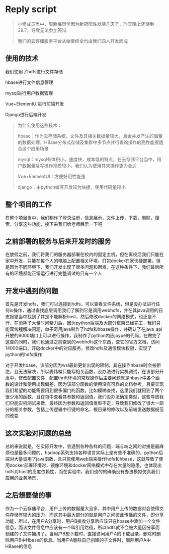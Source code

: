 # Reply script

> 小组成员当中，周新梅同学因为新冠阳性发烧几天了，昨天晚上还烧到39.7，导致无法参加答辩	
>
> 我们的云存储服务平台从始至终全均由我们四人开发而成

## 使用的技术

我们使用了hdfs进行文件存储

hbase进行文件信息管理

mysql进行用户数据管理

Vue+ElementUI进行前端开发                                                                                                                                                                                                                                                                                                                                                                              

Django进行后端开发

> 为什么使用这些技术：
>
> hbase：作为云存储系统，文件及其相关数据量较大，且会并发产生的海量的数据处理，HBase分布式存储及集群中多节点并行查询操作的高性能很适合这个应用场景
>
> mysql：mysql有体积小，速度快，成本低的特点，在云存储平台当中，用户数据量及写操作规模较小，我们认为使用其来操作更为合适
>
> Vue+ElementUI：方便好用性能强
>
> django：由python编写开发较为快捷，使用代码量较小

## 整个项目的工作

在整个项目当中，我们制作了登录注册，信息展示，文件上传，下载，删除，搜索，分享这些功能，接下来我们给老师展示一下吧                

## 之前部署的服务与后来开发时的服务

在放假之前，我们将我们的服务器部署在校内的固定主机，但在离校后我们只能在家中开发，只能在每个人的电脑上配置相关环境，打包docker在家快捷部署，但是因为不同环境下，我们开发出现了很多问题和困难，在这种条件下，我们最后所有的环境都能正常运行进行完整调试的只有一个人

## 开发中遇到的问题

首先是开发hdfs，我们可以连接到hdfs，可以查看文件系统，但是没办法进行任何io操作，通过查找底层调用我们了解到它是调用webhdfs，并在其java调用的日志报错当中找到了其是不能解析host，然后修改docker的网络模式，也还是不行，在消耗了大量时间精力后，因为python后端及大部分框架已经完工，我们只能双线程解决问题，单子奇用java制作了hdfs和hbase操作，并确认了在java_api开放的9000端口上可以进行操作，我制作了python内嵌jpype的代码，在做完了这些的同时，我们也通过之前查到的webhdfs这个东西，查它的官方文档，访问14000端口，开启docker中的对应服务，修改hdfs及通信模块权限，实现了python的hdfs操作

对于开发hbase，该部分因为wsl最新更新出现的限制，其在操作hbase时会被拒绝，且无法解决，所以麦炜樑只能写相关函数，没办法进行实机调试，在该部分开发中，修改配置文件，配置thrift环境的常规操作后主要问题就是hbase中各个函数的设计和使用出现偏差，因为该部分函数的使用没有可靠的文档参考，且要实现我们希望的功能需要用到很多偏门的函数，比如模糊查找，这里我们就用到了两个很少用的函数，且在包中查看其参数和返回值，我们没办法确定类型，这些导致我们只能实机测试来做，最终因为参数和返回值类型不定，导致我们修改了很大一部分的相关参数，包括上传逻辑中行键的命名，根目录的修改以及前端发送数据规范的改变

## 这次实验对问题的总结

总的来说就是，在实际开发中，会遇到各种各样的问题，端与端之间的对接是最麻烦也是最多问题的，hadoop系列支持各种语言实际上是有些不准确的，python后端对大量调用了java函数，且只能使用web端来操作hdfs和hbase，这就导致了使用docker部署环境时，镜像环境和docker网络模式中存在大量的隐患，也体现出hdfs对host的高度依赖性，而在实验中，我们也的的确确没有办法模拟仿真我们应用的业务场景，

## 之后想要做的事

作为一个云存储平台，用户上传的数据量大且多，其中用户上传的数据对会使得文件存储有较大的压力，而这其中最大部分的就是用户之间彼此传播的文件，即分享功能，所以，在用户A分享时，用户B接收分享后应该只在hbase中添加一个文件信息，而该文件信息中应该有一个叫引用路径，所以hdfs就不会被大量因分享而创建的子文件拥挤了。当用户B想下载时，直接访问用户A的下载目录，删除时删除用户B中Hbase的信息。当用户A删除自己创建的子文件时，删除用户A中HBase的信息







​                                                                         

